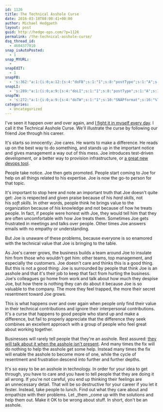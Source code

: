 ```yaml
---
id: 1126
title: The Technical Asshole Curse
date: 2016-03-18T08:00:41+00:00
author: Michael Hedgpeth
layout: post
guid: http://hedge-ops.com/?p=1126
permalink: /the-technical-asshole-curse/
dsq_thread_id:
  - 4604377010
snap_isAutoPosted:
  - 1
snap_MYURL:
  - 
snapEdIT:
  - 1
snapFB:
  - 's:362:"a:1:{i:0;a:12:{s:4:"doFB";s:1:"1";s:8:"postType";s:1:"A";s:10:"AttachPost";s:1:"2";s:10:"SNAPformat";s:16:"%TITLE% - %SURL%";s:9:"isAutoImg";s:1:"A";s:8:"imgToUse";s:0:"";s:9:"isAutoURL";s:1:"A";s:8:"urlToUse";s:0:"";s:11:"isPrePosted";s:1:"1";s:8:"isPosted";s:1:"1";s:4:"pgID";s:35:"10152471133176268_10153303678341268";s:5:"pDate";s:19:"2016-03-18 13:12:31";}}";'
snapLI:
  - 's:289:"a:1:{i:0;a:9:{s:4:"doLI";s:1:"1";s:8:"postType";s:1:"A";s:10:"SNAPformat";s:41:"New post has been published on %SITENAME%";s:11:"SNAPformatT";s:18:"New Post - %TITLE%";s:9:"isAutoImg";s:1:"A";s:8:"imgToUse";s:0:"";s:9:"isAutoURL";s:1:"A";s:8:"urlToUse";s:0:"";s:11:"isPrePosted";s:1:"1";}}";'
snapTW:
  - 's:272:"a:1:{i:0;a:9:{s:4:"doTW";s:1:"1";s:10:"SNAPformat";s:16:"%TITLE% - %SURL%";s:8:"attchImg";s:1:"1";s:9:"isAutoImg";s:1:"A";s:8:"imgToUse";s:0:"";s:11:"isPrePosted";s:1:"1";s:8:"isPosted";s:1:"1";s:4:"pgID";s:18:"710816160908845057";s:5:"pDate";s:19:"2016-03-18 13:12:34";}}";'
categories:
  - Uncategorized
---
```

I've seen it happen over and over again, and [I fight it in myself every day](http://hedge-ops.com/all-or-nothing-changes/). I call it the Technical Asshole Curse. We'll illustrate the curse by following our friend Joe through his career.

It's starts so innocently: Joe cares. He wants to make a difference. He reads up on the best way to do something, and stands up in the important notice and gives management a way out of this mess. Joe introduces test-driven development, or a better way to provision infrastructure, or [a great new devops tool](http://hedge-ops.com/intrinsic-motivators-leading-to-chef/).

People take notice. Joe then gets promoted. People start coming to Joe for help on all things related to his expertise. Joe is now the go-to person for that topic.

It's important to stop here and note an important truth that Joe doesn't quite get: Joe is respected and given praise because of his _hard skills_, not his _soft skills_. In other words, people think he brings value to the organization because of his knowledge and not because of how he treats people. In fact, if people were honest with Joe, they would tell him that they are often uncomfortable with how Joe treats them. Sometimes Joe gets frustrated in meetings and talks over people. Other times Joe answers emails with no empathy or understanding.

But Joe is unaware of these problems, because everyone is so enamored with the technical value that Joe is bringing to the table.<!--more-->

As Joe's career grows, the business builds a team around Joe to insulate him from those who wouldn't get him: other teams, top management, and especially the customers. Joe doesn't care and thinks this is a good thing. But this is not a good thing: Joe is surrounded by people that think Joe is an asshole and that it's their job to keep that fact from hurting the business. Joe's colleagues go home from work and talk about how much they despise Joe, but how there is nothing they can do about it because Joe is so valuable to the company. The more they feel trapped, the more their secret resentment toward Joe grows.

This is what happens over and over again when people only find their value in their technical contributions and ignore their interpersonal contributions. It's a curse that happens to good people who stand up and make a difference, but fail to properly appreciate that the difference they seek combines an excellent approach with a group of people who feel great about working together.

Businesses will rarely tell people that they're an asshole. Rest assured: [they will talk about it when the asshole isn't present](https://www.youtube.com/watch?v=Rt86dc6EIoY). And many times the fix will do nothing to help the asshole get some help. Instead many times the fix will enable the asshole to become more of one, while the cycle of resentment and frustration descend into further and further depths.

It's so easy to be an asshole in technology. In order for your idea to get through, you have to care and you have to tell people that they are doing it all wrong. If you're not careful, you end up thinking their feelings are an unnecessary detail. That will be so destructive for your career if you let it fester. Instead, take people to lunch. Find out what they care about and empathize with their problems. Let _them _come up with the solutions and help them out. Make it OK to be wrong about stuff. In short, don't be an asshole.

&nbsp;
